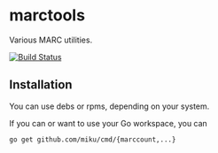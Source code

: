 marctools
=========

Various MARC utilities.

[![Build Status](https://travis-ci.org/miku/marctools.svg)](https://travis-ci.org/miku/marctools)

Installation
------------

You can use debs or rpms, depending on your system.

If you can or want to use your Go workspace, you can

    go get github.com/miku/cmd/{marccount,...}
